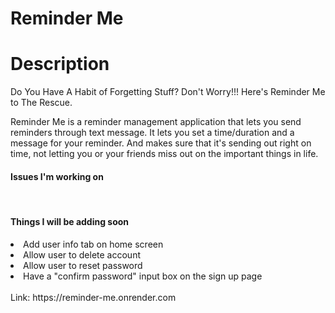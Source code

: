 # Reminder Me

# Description

Do You Have A Habit of Forgetting Stuff? Don't Worry!!!
Here's Reminder Me to The Rescue.

Reminder Me is a reminder management application
that lets you send reminders through text message.
It lets you set a time/duration and a message for your
reminder. And makes sure that it's sending out right on
time, not letting you or your friends miss out on the
important things in life.


<h4>Issues I'm working on</h4>
<br />
<h4>Things I will be adding soon</h4>
<li>Add user info tab on home screen</li>
<li>Allow user to delete account</li>
<li>Allow user to reset password</li>
<li>Have a "confirm password" input box on the sign up page</li>

<br>
Link: https://reminder-me.onrender.com

